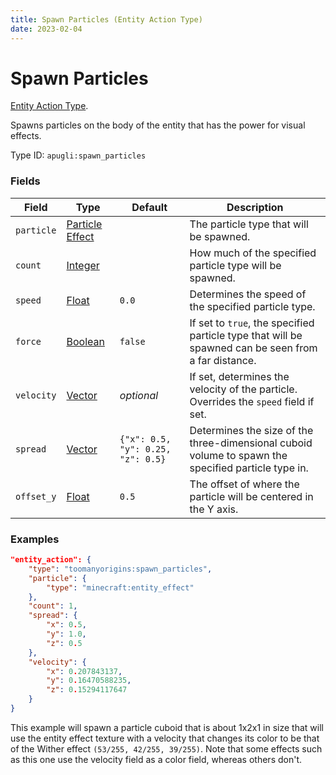 ```yaml
---
title: Spawn Particles (Entity Action Type)
date: 2023-02-04
---
```


# Spawn Particles

[Entity Action Type](../entity_action_types.md).

Spawns particles on the body of the entity that has the power for visual effects.

Type ID: `apugli:spawn_particles`

### Fields
Field | Type | Default | Description
------|------|---------|------------
`particle` | [Particle Effect](../data_types/particle_effect.md) | | The particle type that will be spawned.
`count` | [Integer](../data_types/integer.md) | | How much of the specified particle type will be spawned.
`speed` | [Float](../data_types/float.md) | `0.0` | Determines the speed of the specified particle type.
`force` | [Boolean](../data_types/boolean.md) | `false` | If set to `true`, the specified particle type that will be spawned can be seen from a far distance.
`velocity` | [Vector](../data_types/vector.md) | *optional* | If set, determines the velocity of the particle. Overrides the `speed` field if set.
`spread` | [Vector](../data_types/vector.md) | `{"x": 0.5, "y": 0.25, "z": 0.5}` | Determines the size of the three-dimensional cuboid volume to spawn the specified particle type in.
`offset_y` | [Float](../data_types/float.md) | `0.5` | The offset of where the particle will be centered in the Y axis.


### Examples

```json
"entity_action": {
    "type": "toomanyorigins:spawn_particles",
    "particle": {
        "type": "minecraft:entity_effect"
    },
    "count": 1,
    "spread": {
        "x": 0.5,
        "y": 1.0,
        "z": 0.5
    },
    "velocity": {
        "x": 0.207843137,
        "y": 0.16470588235,
        "z": 0.15294117647
    }
}
```
This example will spawn a particle cuboid that is about 1x2x1 in size that will use the entity effect texture with a velocity that changes its color to be that of the Wither effect `(53/255, 42/255, 39/255)`. Note that some effects such as this one use the velocity field as a color field, whereas others don't.